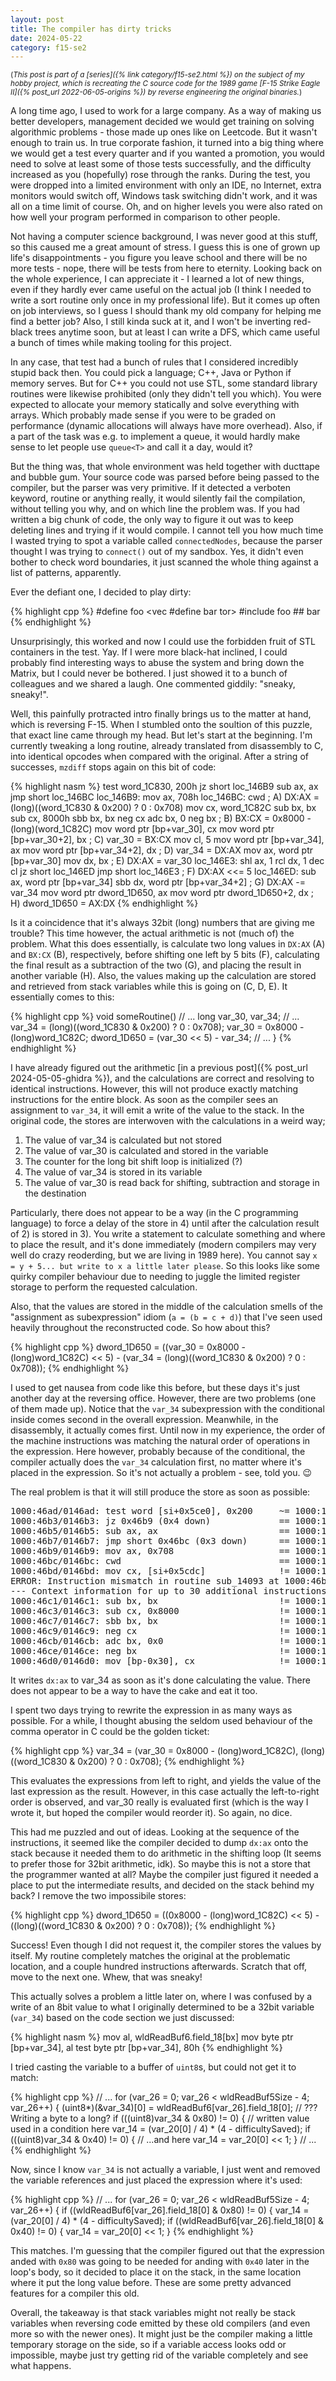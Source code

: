 ```yaml
---
layout: post
title: The compiler has dirty tricks
date: 2024-05-22
category: f15-se2
---
```


<small>(_This post is part of a [series]({% link category/f15-se2.html %}) on the subject of my hobby project, which is recreating the C source code for the 1989 game [F-15 Strike Eagle II]({% post_url 2022-06-05-origins %}) by reverse engineering the original binaries._)</small>

A long time ago, I used to work for a large company. As a way of making us better developers, management decided we would get training on solving algorithmic problems - those made up ones like on Leetcode. But it wasn't enough to train us. In true corporate fashion, it turned into a big thing where we would get a test every quarter and if you wanted a promotion, you would need to solve at least some of those tests successfully, and the difficulty increased as you (hopefully) rose through the ranks. During the test, you were dropped into a limited environment with only an IDE, no Internet, extra monitors would switch off, Windows task switching didn't work, and it was all on a time limit of course. Oh, and on higher levels you were also rated on how well your program performed in comparison to other people.

Not having a computer science background, I was never good at this stuff, so this caused me a great amount of stress. I guess this is one of grown up life's disappointments - you figure you leave school and there will be no more tests - nope, there will be tests from here to eternity. Looking back on the whole experience, I can appreciate it - I learned a lot of new things, even if they hardly ever came useful on the actual job (I think I needed to write a sort routine only once in my professional life). But it comes up often on job interviews, so I guess I should thank my old company for helping me find a better job? Also, I still kinda suck at it, and I won't be inverting red-black trees anytime soon, but at least I can write a DFS, which came useful a bunch of times while making tooling for this project.

In any case, that test had a bunch of rules that I considered incredibly stupid back then. You could pick a language; C++, Java or Python if memory serves. But for C++ you could not use STL, some standard library routines were likewise prohibited (only they didn't tell you which). You were expected to allocate your memory statically and solve everything with arrays. Which probably made sense if you were to be graded on performance (dynamic allocations will always have more overhead). Also, if a part of the task was e.g. to implement a queue, it would hardly make sense to let people use `queue<T>` and call it a day, would it?

But the thing was, that whole environment was held together with ducttape and bubble gum. Your source code was parsed before being passed to the compiler, but the parser was very primitive. If it detected a verboten keyword, routine or anything really, it would silently fail the compilation, without telling you why, and on which line the problem was. If you had written a big chunk of code, the only way to figure it out was to keep deleting lines and trying if it would compile. I cannot tell you how much time I wasted trying to spot a variable called `connectedNodes`, because the parser thought I was trying to `connect()` out of my sandbox. Yes, it didn't even bother to check word boundaries, it just scanned the whole thing against a list of patterns, apparently.

Ever the defiant one, I decided to play dirty:

{% highlight cpp %}
#define foo <vec
#define bar tor>
#include foo ## bar
{% endhighlight %}

Unsurprisingly, this worked and now I could use the forbidden fruit of STL containers in the test. Yay. If I were more black-hat inclined, I could probably find interesting ways to abuse the system and bring down the Matrix, but I could never be bothered. I just showed it to a bunch of colleagues and we shared a laugh. One commented giddily: "sneaky, sneaky!".

Well, this painfully protracted intro finally brings us to the matter at hand, which is reversing F-15. When I stumbled onto the soultion of this puzzle, that exact line came through my head. But let's start at the beginning. I'm currently tweaking a long routine, already translated from disassembly to C, into identical opcodes when compared with the original. After a string of successes, `mzdiff` stops again on this bit of code:

{% highlight nasm %}
		test	word_1C830, 200h
		jz	short loc_146B9
		sub	ax, ax
		jmp	short loc_146BC
loc_146B9:
		mov	ax, 708h
loc_146BC:
		cwd    ; A) DX:AX = (long)((word_1C830 & 0x200) ? 0 : 0x708)
		mov	cx, word_1C82C
		sub	bx, bx
		sub	cx, 8000h
		sbb	bx, bx
		neg	cx
		adc	bx, 0
		neg	bx ; B) BX:CX = 0x8000 - (long)(word_1C82C)
		mov	word ptr [bp+var_30], cx
		mov	word ptr [bp+var_30+2],	bx ; C) var_30 = BX:CX
		mov	cl, 5
		mov	word ptr [bp+var_34], ax
		mov	word ptr [bp+var_34+2],	dx ; D) var_34 = DX:AX
		mov	ax, word ptr [bp+var_30]
		mov	dx, bx                     ; E) DX:AX = var_30
loc_146E3:
		shl	ax, 1
		rcl	dx, 1
		dec	cl
		jz	short loc_146ED
		jmp	short loc_146E3            ; F) DX:AX <<= 5
loc_146ED:
		sub	ax, word ptr [bp+var_34]
		sbb	dx, word ptr [bp+var_34+2] ; G) DX:AX -= var_34
		mov	word ptr dword_1D650, ax
		mov	word ptr dword_1D650+2,	dx ; H) dword_1D650 = AX:DX
{% endhighlight %}

Is it a coincidence that it's always 32bit (long) numbers that are giving me trouble? This time however, the actual arithmetic is not (much of) the problem. What this does essentially, is calculate two long values in `DX:AX` (A) and `BX:CX` (B), respectively, before shifting one left by 5 bits (F), calculating the final result as a subtraction of the two (G), and placing the result in another variable (H). Also, the values making up the calculation are stored and retrieved from stack variables while this is going on (C, D, E). It essentially comes to this:

{% highlight cpp %}
void someRoutine()
    // ...
    long var_30, var_34;
    // ...
    var_34 = (long)((word_1C830 & 0x200) ? 0 : 0x708);
    var_30 = 0x8000 - (long)word_1C82C;
    dword_1D650 = (var_30 << 5) - var_34;
    // ...
}
{% endhighlight %}

I have already figured out the arithmetic [in a previous post]({% post_url 2024-05-05-ghidra %}), and the calculations are correct and resolving to identical instructions. However, this will not produce exactly matching instructions for the entire block. As soon as the compiler sees an assignment to `var_34`, it will emit a write of the value to the stack. In the original code, the stores are interwoven with the calculations in a weird way; 

1. The value of var_34 is calculated but not stored 
2. The value of var_30 is calculated and stored in the variable
3. The counter for the long bit shift loop is initialized (?)
4. The value of var_34 is stored in its variable
5. The value of var_30 is read back for shifting, subtraction and storage in the destination

Particularly, there does not appear to be a way (in the C programming language) to force a delay of the store in 4) until after the calculation result of 2) is stored in 3). You write a statement to calculate something and where to place the result, and it's done immediately (modern compilers may very well do crazy reoderding, but we are living in 1989 here). You cannot say `x = y + 5... but write to x a little later please`. So this looks like some quirky compiler behaviour due to needing to juggle the limited register storage to perform the requested calculation.

Also, that the values are stored in the middle of the calculation smells of the "assignment as subexpression" idiom (`a = (b = c + d)`) that I've seen used heavily throughout the reconstructed code. So how about this?

{% highlight cpp %}
dword_1D650 = ((var_30 = 0x8000 - (long)word_1C82C) << 5) - (var_34 = (long)((word_1C830 & 0x200) ? 0 : 0x708));
{% endhighlight %}

I used to get nausea from code like this before, but these days it's just another day at the reversing office. However, there are two problems (one of them made up). Notice that the `var_34` subexpression with the conditional inside comes second in the overall expression. Meanwhile, in the disassembly, it actually comes first. Until now in my experience, the order of the machine instructions was matching the natural order of operations in the expression. Here however, probably because of the conditional, the compiler actually does the `var_34` calculation first, no matter where it's placed in the expression. So it's not actually a problem - see, told you. 😉

The real problem is that it will still produce the store as soon as possible:

<pre>
1000:46ad/0146ad: test word [si+0x5ce0], 0x200     ~= 1000:1951/011951: test word [si+0x5d26], 0x200
1000:46b3/0146b3: jz 0x46b9 (0x4 down)             == 1000:1957/011957: jz 0x195d (0x4 down)
1000:46b5/0146b5: sub ax, ax                       == 1000:1959/011959: sub ax, ax
1000:46b7/0146b7: jmp short 0x46bc (0x3 down)      == 1000:195b/01195b: jmp short 0x1960 (0x3 down)
1000:46b9/0146b9: mov ax, 0x708                    == 1000:195d/01195d: mov ax, 0x708
1000:46bc/0146bc: cwd                              == 1000:1960/011960: cwd
<r>1000:46bd/0146bd: mov cx, [si+0x5cdc]              != 1000:1961/011961: mov [bp-0x32], ax</r>
ERROR: Instruction mismatch in routine sub_14093 at 1000:46bd/0146bd: mov cx, [si+0x5cdc] != 1000:1961/011961: mov [bp-0x32], ax
--- Context information for up to 30 additional instructions after mismatch location:
1000:46c1/0146c1: sub bx, bx                       != 1000:1964/011964: mov [bp-0x30], dx
1000:46c3/0146c3: sub cx, 0x8000                   != 1000:1967/011967: mov cx, [si+0x5d22]
1000:46c7/0146c7: sbb bx, bx                       != 1000:196b/01196b: sub bx, bx
1000:46c9/0146c9: neg cx                           != 1000:196d/01196d: sub cx, 0x8000
1000:46cb/0146cb: adc bx, 0x0                      != 1000:1971/011971: sbb bx, bx
1000:46ce/0146ce: neg bx                           != 1000:1973/011973: neg cx
1000:46d0/0146d0: mov [bp-0x30], cx                != 1000:1975/011975: adc bx, 0x0
</pre>

It writes `dx:ax` to var_34 as soon as it's done calculating the value. There does not appear to be a way to have the cake and eat it too. 

I spent two days trying to rewrite the expression in as many ways as possible. For a while, I thought abusing the seldom used behaviour of the comma operator in C could be the golden ticket:

{% highlight cpp %}
var_34 = (var_30 = 0x8000 - (long)word_1C82C), (long)((word_1C830 & 0x200) ? 0 : 0x708);
{% endhighlight %}

This evaluates the expressions from left to right, and yields the value of the last expression as the result. However, in this case actually the left-to-right order is observed, and var_30 really is evaluated first (which is the way I wrote it, but hoped the compiler would reorder it). So again, no dice.

This had me puzzled and out of ideas. Looking at the sequence of the instructions, it seemed like the compiler decided to dump `dx:ax` onto the stack because it needed them to do arithmetic in the shifting loop (It seems to prefer those for 32bit arithmetic, idk). So maybe this is not a store that the programmer wanted at all? Maybe the compiler just figured it needed a place to put the intermediate results, and decided on the stack behind my back? I remove the two impossibile stores:

{% highlight cpp %}
dword_1D650 = ((0x8000 - (long)word_1C82C) << 5) - ((long)((word_1C830 & 0x200) ? 0 : 0x708));
{% endhighlight %}

Success! Even though I did not request it, the compiler stores the values by itself. My routine completely matches the original at the problematic location, and a couple hundred instructions afterwards. Scratch that off, move to the next one. Whew, that was sneaky!

This actually solves a problem a little later on, where I was confused by a write of an 8bit value to what I originally determined to be a 32bit variable (`var_34`) based on the code section we just discussed:

{% highlight nasm %}
mov	al, wldReadBuf6.field_18[bx]
mov	byte ptr [bp+var_34], al
test	byte ptr [bp+var_34], 80h
{% endhighlight %}

I tried casting the variable to a buffer of `uint8`s, but could not get it to match:

{% highlight cpp %}
  // ...
  for (var_26 = 0; var_26 < wldReadBuf5Size - 4; var_26++) { 
    (uint8*)(&var_34)[0] = wldReadBuf6[var_26].field_18[0]; // ??? Writing a byte to a long?
    if (((uint8)var_34 & 0x80) != 0) { // written value used in a condition here
      var_14 = (var_20[0] / 4) * (4 - difficultySaved);
      if (((uint8)var_34 & 0x40) != 0) { // ...and here
        var_14 = var_20[0] << 1;
      }
      // ...
{% endhighlight %}

Now, since I know `var_34` is not actually a variable, I just went and removed the variable references and just placed the expression where it's used:

{% highlight cpp %}
  // ...
  for (var_26 = 0; var_26 < wldReadBuf5Size - 4; var_26++) {
    if ((wldReadBuf6[var_26].field_18[0] & 0x80) != 0) {
      var_14 = (var_20[0] / 4) * (4 - difficultySaved);
      if ((wldReadBuf6[var_26].field_18[0] & 0x40) != 0) {
        var_14 = var_20[0] << 1;
      }
{% endhighlight %}

This matches. I'm guessing that the compiler figured out that the expression anded with `0x80` was going to be needed for anding with `0x40` later in the loop's body, so it decided to place it on the stack, in the same location where it put the long value before. These are some pretty advanced features for a compiler this old.

Overall, the takeaway is that stack variables might not really be stack variables when reversing code emitted by these old compilers (and even more so with the newer ones). It might just be the compiler making a little temporary storage on the side, so if a variable access looks odd or impossible, maybe just try getting rid of the variable completely and see what happens.